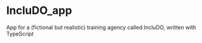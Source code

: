 # IncluDO_app
App for a (fictional but realistic) training agency called IncluDO, written with TypeScript
